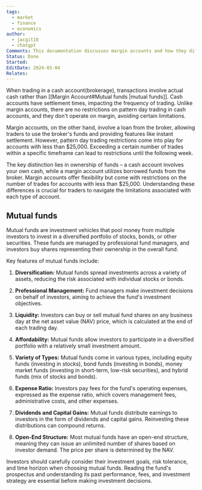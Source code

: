 ```yaml
---
tags:
  - market
  - finance
  - economics
author:
  - jacgit18
  - chatgpt
Comments: This documentation discusses margin accounts and how they differ from cash accounts.
Status: Done
Started: 
EditDate: 2024-03-04
Relates:
---
```

When trading in a cash account(brokerage), transactions involve actual cash rather than [[Margin Account#Mutual funds |mutual funds]]. Cash accounts have settlement times, impacting the frequency of trading. Unlike margin accounts, there are no restrictions on pattern day trading in cash accounts, and they don't operate on margin, avoiding certain limitations.

Margin accounts, on the other hand, involve a loan from the broker, allowing traders to use the broker's funds and providing features like instant settlement. However, pattern day trading restrictions come into play for accounts with less than $25,000. Exceeding a certain number of trades within a specific timeframe can lead to restrictions until the following week.

The key distinction lies in ownership of funds – a cash account involves your own cash, while a margin account utilizes borrowed funds from the broker. Margin accounts offer flexibility but come with restrictions on the number of trades for accounts with less than $25,000. Understanding these differences is crucial for traders to navigate the limitations associated with each type of account.



## Mutual funds
Mutual funds are investment vehicles that pool money from multiple investors to invest in a diversified portfolio of stocks, bonds, or other securities. These funds are managed by professional fund managers, and investors buy shares representing their ownership in the overall fund.

Key features of mutual funds include:

1. **Diversification:** Mutual funds spread investments across a variety of assets, reducing the risk associated with individual stocks or bonds.

2. **Professional Management:** Fund managers make investment decisions on behalf of investors, aiming to achieve the fund's investment objectives.

3. **Liquidity:** Investors can buy or sell mutual fund shares on any business day at the net asset value (NAV) price, which is calculated at the end of each trading day.

4. **Affordability:** Mutual funds allow investors to participate in a diversified portfolio with a relatively small investment amount.

5. **Variety of Types:** Mutual funds come in various types, including equity funds (investing in stocks), bond funds (investing in bonds), money market funds (investing in short-term, low-risk securities), and hybrid funds (mix of stocks and bonds).

6. **Expense Ratio:** Investors pay fees for the fund's operating expenses, expressed as the expense ratio, which covers management fees, administrative costs, and other expenses.

7. **Dividends and Capital Gains:** Mutual funds distribute earnings to investors in the form of dividends and capital gains. Reinvesting these distributions can compound returns.

8. **Open-End Structure:** Most mutual funds have an open-end structure, meaning they can issue an unlimited number of shares based on investor demand. The price per share is determined by the NAV.

Investors should carefully consider their investment goals, risk tolerance, and time horizon when choosing mutual funds. Reading the fund's prospectus and understanding its past performance, fees, and investment strategy are essential before making investment decisions.